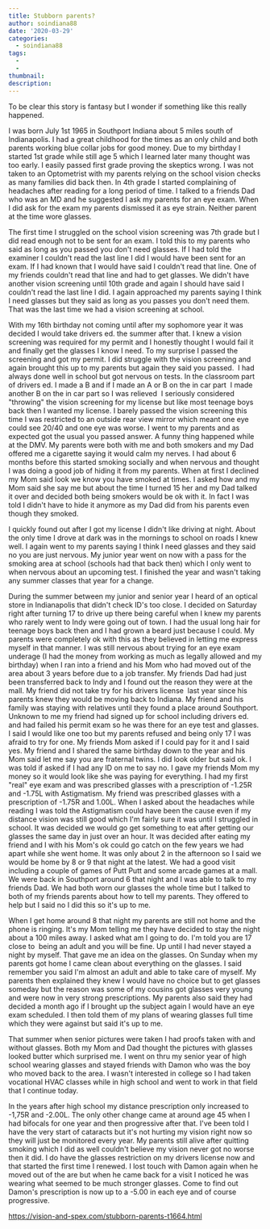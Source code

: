 ```yaml
---
title: Stubborn parents?
author: soindiana88
date: '2020-03-29'
categories:
  - soindiana88
tags:
  - 
  - 
thumbnail: 
description: 
---
```


To be clear this story is fantasy but I wonder if something like this really happened.

I was born July 1st 1965 in Southport Indiana about 5 miles south of Indianapolis. I had a great childhood for the times as an only child and both parents working blue collar jobs for good money. Due to my birthday I started 1st grade while still age 5 which I learned later many thought was too early. I easily passed first grade proving the skeptics wrong. I was not taken to an Optometrist with my parents relying on the school vision checks as many families did back then. In 4th grade I started complaining of headaches after reading for a long period of time. I talked to a friends Dad who was an MD and he suggested I ask my parents for an eye exam. When I did ask for the exam my parents dismissed it as eye strain. Neither parent at the time wore glasses.

The first time I struggled on the school vision screening was 7th grade but I did read enough not to be sent for an exam. I told this to my parents who said as long as you passed you don't need glasses. If I had told the examiner I couldn't read the last line I did I would have been sent for an exam. If I had known that I would have said I couldn't read that line. One of my friends couldn't read that line and had to get glasses. We didn't have another vision screening until 10th grade and again I should have said I couldn't read the last line I did. I again approached my parents saying I think I need glasses but they said as long as you passes you don't need them. That was the last time we had a vision screening at school.

With my 16th birthday not coming until after my sophomore year it was decided I would take drivers ed. the summer after that. I knew a vision screening was required for my permit and I honestly thought I would fail it and finally get the glasses I know I need. To my surprise I passed the screening and got my permit. I did struggle with the vision screening and again brought this up to my parents but again they said you passed.
 I had always done well in school but got nervous on tests. In the classroom part of drivers ed. I made a B and if I made an A or B on the in car part  I made another B on the in car part so I was relieved  I seriously considered "throwing" the vision screening for my license but like most teenage boys back then I wanted my license. I barely passed the vision screening this time I was restricted to an outside rear view mirror which meant one eye could see 20/40 and one eye was worse. I went to my parents and as expected got the usual you passed answer. A funny thing happened while at the DMV. My parents were both with me and both smokers and my Dad offered me a cigarette saying it would calm my nerves. I had about 6 months before this started smoking socially and when nervous and thought I was doing a good job of hiding it from my parents. When at first I declined my Mom said look we know you have smoked at times. I asked how and my Mom said she say me but about the time I turned 15 her and my Dad talked it over and decided both being smokers would be ok with it. In fact I was told I didn't have to hide it anymore as my Dad did from his parents even though they smoked.

I quickly found out after I got my license I didn't like driving at night. About the only time I drove at dark was in the mornings to school on roads I knew well. I again went to my parents saying I think I need glasses and they said no you are just nervous. My junior year went on now with a pass for the smoking area at school (schools had that back then) which I only went to when nervous about an upcoming test. I finished the year and wasn't taking any summer classes that year for a change.

During the summer between my junior and senior year I heard of an optical store in Indianapolis that didn't check ID's too close. I decided on Saturday right after turning 17 to drive up there being careful when I knew my parents who rarely went to Indy were going out of town. I had the usual long hair for teenage boys back then and I had grown a beard just because I could. My parents were completely ok with this as they believed in letting me express myself in that manner. I was still nervous about trying for an eye exam underage (I had the money from working as much as legally allowed and my birthday) when I ran into a friend and his Mom who had moved out of the area about 3 years before due to a job transfer. My friends Dad had just been transferred back to Indy and I found out the reason they were at the mall. My friend did not take try for his drivers license  last year since his parents knew they would be moving back to Indiana. My friend and his  family was staying with relatives until they found a place around Southport. Unknown to me my friend had signed up for school including drivers ed. and had failed his permit exam so he was there for an eye test and glasses. I said I would like one too but my parents refused and being only 17 I was afraid to try for one. My friends Mom asked if I could pay for it and I said yes. My friend and I shared the same birthday down to the year and his Mom said let me say you are fraternal twins. I did look older but said ok. I was told if asked if I had any ID on me to say no. I gave my friends Mom my money so it would look like she was paying for everything. I had my first "real" eye exam and was prescribed glasses with a prescription of -1.25R and -1.75L with Astigmatism. My friend was prescribed glasses with a prescription of -1.75R and 1.00L. When I asked about the headaches while reading I was told the Astigmatism could have been the cause even if my distance vision was still good which I'm fairly sure it was until I struggled in school. It was decided we would go get something to eat after getting our glasses the same day in just over an hour. It was decided after eating my friend and I with his Mom's ok could go catch on the few years we had apart while she went home. It was only about 2 in the afternoon so I said we would be home by 8 or 9 that night at the latest. We had a good visit including a couple of games of Putt Putt and some arcade games at a mall. We were back in Southport around 6 that night and I was able to talk to my friends Dad. We had both worn our glasses the whole time but I talked to both of my friends parents about how to tell my parents. They offered to help but I said no I did this so it's up to me.

When I get home around 8 that night my parents are still not home and the phone is ringing. It's my Mom telling me they have decided to stay the night about a 100 miles away. I asked what am I going to do. I'm told you are 17 close to  being an adult and you will be fine. Up until I had never stayed a night by myself. That gave me an idea on the glasses. On Sunday when my parents got home I came clean about everything on the glasses. I said remember you said I'm almost an adult and able to take care of myself. My parents then explained they knew I would have no choice but to get glasses someday but the reason was some of my cousins got glasses very young and were now in very strong prescriptions. My parents also said they had decided a month ago if I brought up the subject again I would have an eye exam scheduled. I then told them of my plans of wearing glasses full time which they were against but said it's up to me.

That summer when senior pictures were taken I had proofs taken with and without glasses. Both my Mom and Dad thought the pictures with glasses looked butter which surprised me. I went on thru my senior year of high school wearing glasses and stayed friends with Damon who was the boy who moved back to the area. I wasn't interested in college so I had taken vocational HVAC classes while in high school and went to work in that field that I continue today.

In the years after high school my distance prescription only increased to -1,75R and -2.00L. The only other change came at around age 45 when I had bifocals for one year and then progressive after that. I've been told I have the very start of cataracts but it's not hurting my vision right now so they will just be monitored every year. My parents still alive after quitting smoking which I did as well couldn't believe my vision never got no worse then it did. I do have the glasses restriction on my drivers license now and that started the first time I renewed. I lost touch with Damon again when he moved out of the are but when he came back for a visit I noticed he was wearing what seemed to be much stronger glasses. Come to find out Damon's prescription is now up to a -5.00 in each eye and of course progressive.

https://vision-and-spex.com/stubborn-parents-t1664.html

